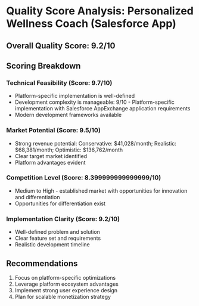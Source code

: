 # Quality Score Analysis: Personalized Wellness Coach (Salesforce App)

## Overall Quality Score: 9.2/10

## Scoring Breakdown

### Technical Feasibility (Score: 9.7/10)
- Platform-specific implementation is well-defined
- Development complexity is manageable: 9/10 - Platform-specific implementation with Salesforce AppExchange application requirements
- Modern development frameworks available

### Market Potential (Score: 9.5/10)
- Strong revenue potential: Conservative: $41,028/month; Realistic: $68,381/month; Optimistic: $136,762/month
- Clear target market identified
- Platform advantages evident

### Competition Level (Score: 8.399999999999999/10)
- Medium to High - established market with opportunities for innovation and differentiation
- Opportunities for differentiation exist

### Implementation Clarity (Score: 9.2/10)
- Well-defined problem and solution
- Clear feature set and requirements
- Realistic development timeline

## Recommendations
1. Focus on platform-specific optimizations
2. Leverage platform ecosystem advantages  
3. Implement strong user experience design
4. Plan for scalable monetization strategy
